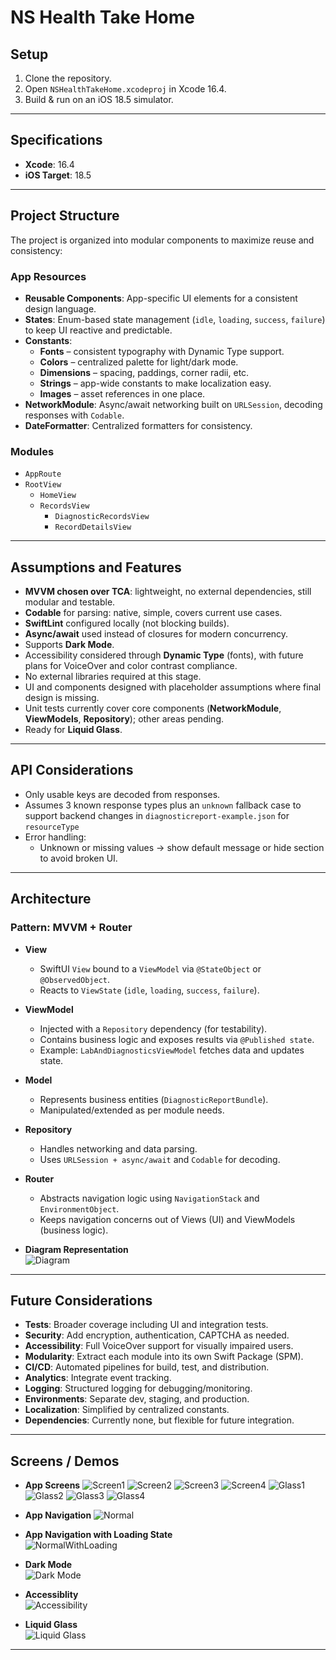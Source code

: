 # NS Health Take Home

## Setup

1. Clone the repository.  
2. Open `NSHealthTakeHome.xcodeproj` in Xcode 16.4.  
3. Build & run on an iOS 18.5 simulator.  

---
## Specifications
- **Xcode**: 16.4  
- **iOS Target**: 18.5  

---

## Project Structure

The project is organized into modular components to maximize reuse and consistency:

### App Resources
- **Reusable Components**: App-specific UI elements for a consistent design language.  
- **States**: Enum-based state management (`idle`, `loading`, `success`, `failure`) to keep UI reactive and predictable.  
- **Constants**:  
  - **Fonts** – consistent typography with Dynamic Type support.  
  - **Colors** – centralized palette for light/dark mode.  
  - **Dimensions** – spacing, paddings, corner radii, etc.  
  - **Strings** – app-wide constants to make localization easy.  
  - **Images** – asset references in one place.  
- **NetworkModule**: Async/await networking built on `URLSession`, decoding responses with `Codable`.  
- **DateFormatter**: Centralized formatters for consistency.  

### Modules 
  - `AppRoute`  
  - `RootView`  
     - `HomeView`  
     - `RecordsView`  
         - `DiagnosticRecordsView`  
         - `RecordDetailsView`  

---

## Assumptions and Features
 
- **MVVM chosen over TCA**: lightweight, no external dependencies, still modular and testable.  
- **Codable** for parsing: native, simple, covers current use cases.  
- **SwiftLint** configured locally (not blocking builds).  
- **Async/await** used instead of closures for modern concurrency.  
- Supports **Dark Mode**.  
- Accessibility considered through **Dynamic Type** (fonts), with future plans for VoiceOver and color contrast compliance.  
- No external libraries required at this stage.  
- UI and components designed with placeholder assumptions where final design is missing.  
- Unit tests currently cover core components (**NetworkModule**, **ViewModels**, **Repository**); other areas pending.  
- Ready for **Liquid Glass**.

---

## API Considerations

- Only usable keys are decoded from responses.  
- Assumes 3 known response types plus an `unknown` fallback case to support backend changes in `diagnosticreport-example.json` for `resourceType` 
- Error handling:  
  - Unknown or missing values → show default message or hide section to avoid broken UI.  

---

## Architecture

### Pattern: **MVVM + Router**

- **View**  
  - SwiftUI `View` bound to a `ViewModel` via `@StateObject` or `@ObservedObject`.  
  - Reacts to `ViewState` (`idle`, `loading`, `success`, `failure`).  

- **ViewModel**  
  - Injected with a `Repository` dependency (for testability).  
  - Contains business logic and exposes results via `@Published state`.  
  - Example: `LabAndDiagnosticsViewModel` fetches data and updates state.  

- **Model**  
  - Represents business entities (`DiagnosticReportBundle`).  
  - Manipulated/extended as per module needs.  

- **Repository**  
  - Handles networking and data parsing.  
  - Uses `URLSession + async/await` and `Codable` for decoding.  

- **Router**  
  - Abstracts navigation logic using `NavigationStack` and `EnvironmentObject`.  
  - Keeps navigation concerns out of Views (UI) and ViewModels (business logic).  
  
- **Diagram Representation**  
![Diagram](NSHealthTakeHome/Doc/ArchitectureDiagram.svg)

---

## Future Considerations
- **Tests**: Broader coverage including UI and integration tests.  
- **Security**: Add encryption, authentication, CAPTCHA as needed.  
- **Accessibility**: Full VoiceOver support for visually impaired users.  
- **Modularity**: Extract each module into its own Swift Package (SPM).  
- **CI/CD**: Automated pipelines for build, test, and distribution.  
- **Analytics**: Integrate event tracking.  
- **Logging**: Structured logging for debugging/monitoring.  
- **Environments**: Separate dev, staging, and production.  
- **Localization**: Simplified by centralized constants.  
- **Dependencies**: Currently none, but flexible for future integration.  

---

## Screens / Demos

- **App Screens**
![Screen1](NSHealthTakeHome/Doc/Screenshots/Regular/1NSHealth.png)
![Screen2](NSHealthTakeHome/Doc/Screenshots/Regular/2NSHealth.png)
![Screen3](NSHealthTakeHome/Doc/Screenshots/Regular/3NSHealth.png)
![Screen4](NSHealthTakeHome/Doc/Screenshots/Regular/4NSHealth.png)
![Glass1](NSHealthTakeHome/Doc/Screenshots/LiquidGlass/1LiquidGlass.png)
![Glass2](NSHealthTakeHome/Doc/Screenshots/LiquidGlass/2LiquidGlass.png)
![Glass3](NSHealthTakeHome/Doc/Screenshots/LiquidGlass/3LiquidGlass.png)
![Glass4](NSHealthTakeHome/Doc/Screenshots/LiquidGlass/4LiquidGlass.png)

- **App Navigation** 
![Normal](NSHealthTakeHome/Doc/Screenshots/gifs/Normal.gif)

- **App Navigation with Loading State**  
![NormalWithLoading](NSHealthTakeHome/Doc/Screenshots/gifs/NormalWithLoading.gif)

- **Dark Mode**  
![Dark Mode](NSHealthTakeHome/Doc/Screenshots/gifs/DarkMode.gif)

- **Accessiblity**  
![Accessibility](NSHealthTakeHome/Doc/Screenshots/gifs/Accessibility.gif)

- **Liquid Glass**  
![Liquid Glass](NSHealthTakeHome/Doc/Screenshots/gifs/LiquidGlass.gif)

---
